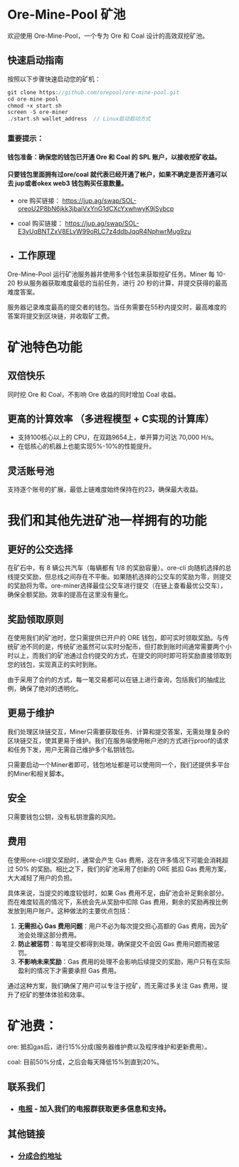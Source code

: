 # Ore-Mine-Pool 矿池


欢迎使用 Ore-Mine-Pool，一个专为 Ore 和 Coal 设计的高效双挖矿池。


## 快速启动指南

按照以下步骤快速启动您的矿机：

```c
git clone https://github.com/orepool/ore-mine-pool.git
cd ore-mine-pool
chmod +x start.sh
screen -S ore-miner
./start.sh wallet_address  // Linux启动启动方式
```


### **重要提示**： 

#### 钱包准备：确保您的钱包已开通 Ore 和 Coal 的 SPL 账户，以接收挖矿收益。

#### 只要钱包里面拥有过ore/coal 就代表已经开通了帐户，如果不确定是否开通可以去 jup或者okex web3 钱包购买任意数量。

- ore 购买链接： https://jup.ag/swap/SOL-oreoU2P8bN6jkk3jbaiVxYnG1dCXcYxwhwyK9jSybcp

- coal 购买链接： https://jup.ag/swap/SOL-E3yUqBNTZxV8ELvW99oRLC7z4ddbJqqR4NphwrMug9zu


* ## 工作原理


Ore-Mine-Pool 运行矿池服务器并使用多个钱包来获取挖矿任务。Miner 每 10-20 秒从服务器获取难度最低的当前任务，进行 20 秒的计算，并提交获得的最高难度答案。

服务器记录难度最高的提交者的钱包。当任务需要在55秒内提交时，最高难度的答案将提交到区块链，并收取矿工费。


# 矿池特色功能

## 双倍快乐

同时挖 Ore 和 Coal，不影响 Ore 收益的同时增加 Coal 收益。

## 更高的计算效率 （多进程模型 + C实现的计算库）
- 支持100核心以上的 CPU，在双路9654上，单开算力可达 70,000 H/s。
- 在低核心的机器上也能实现5%-10%的性能提升。

## 灵活账号池

支持逐个账号的扩展，最低上链难度始终保持在约23，确保最大收益。


# 我们和其他先进矿池一样拥有的功能


## 更好的公交选择


在矿石中，有 8 辆公共汽车（每辆都有 1/8 的奖励容量）。ore-cli 向随机选择的总线提交奖励，但总线之间存在不平衡。如果随机选择的公交车的奖励为零，则提交的奖励将为零。ore-miner选择最佳公交车进行提交（在链上查看最优公交车），确保全额奖励。效率的提高在这里没有量化。



## 奖励领取原则


在使用我们的矿池时，您只需提供已开户的 ORE 钱包，即可实时领取奖励。与传统矿池不同的是，传统矿池虽然可以实时分配币，但打款到账时间通常需要两个小时以上，而我们的矿池通过合约提交的方式，在提交的同时即可将奖励直接领取到您的钱包，实现真正的实时到账。

由于采用了合约的方式，每一笔交易都可以在链上进行查询，包括我们的抽成比例，确保了绝对的透明化。


## 更易于维护


我们处理区块链交互，Miner只需要获取任务、计算和提交答案，无需处理复杂的区块链交互，使其更易于维护。我们在服务端使用帐户池的方式进行proof的请求和任务下发，用户无需自己维护多个私钥钱包。

只需要启动一个Miner者即可，钱包地址都是可以使用同一个，我们还提供多平台的Miner和相关脚本。


## 安全


只需要钱包公钥，没有私钥泄露的风险。


## 费用


在使用ore-cli提交奖励时，通常会产生 Gas 费用，这在许多情况下可能会消耗超过 50% 的奖励。相比之下，我们的矿池采用了创新的 ORE 抵扣 Gas 费用方案，大大减轻了用户的负担。

具体来说，当提交的难度较低时，如果 Gas 费用不足，由矿池会补足剩余部分。而在难度较高的情况下，系统会先从奖励中扣除 Gas 费用，剩余的奖励再按比例发放到用户账户。这种做法的主要优点包括：

1. **无需担心 Gas 费用问题**：用户不必为每次提交担心高额的 Gas 费用，因为矿池会处理这部分费用。
2. **防止被惩罚**：每笔提交都得到处理，确保提交不会因 Gas 费用问题而被惩罚。
3. **不影响未来奖励**：Gas 费用的处理不会影响后续提交的奖励，用户只有在实际盈利的情况下才需要承担 Gas 费用。

通过这种方案，我们确保了用户可以专注于挖矿，而无需过多关注 Gas 费用，提升了挖矿的整体体验和效率。


# 矿池费：
ore: 抵扣gas后，进行15%分成(服务器维护费以及程序维护和更新费用）。

coal: 目前50%分成，之后会每天降低15%到直到20%。

## 联系我们

 - ### [电报](t.me/minenodepool) - 加入我们的电报群获取更多信息和支持。

## 其他链接

- ### [分成合约地址](https://solscan.io/account/7izHHMQNrvCs1WKDn1YQvmd82smDmChzpB9pGynHmgtv)